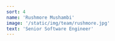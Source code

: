 ```yaml
---
sort: 4
name: 'Rushmore Mushambi'
image: '/static/img/team/rushmore.jpg'
text: 'Senior Software Engineer'
---
```

